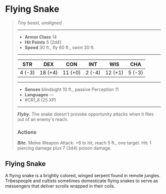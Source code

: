 # Flying Snake
>*Tiny beast, unaligned*
>___
>- **Armor Class** 14
>- **Hit Points** 5 (2d4)
>- **Speed** 30 ft., fly 60 ft., swim 30 ft.
>___
>|STR|DEX|CON|INT|WIS|CHA|
>|:---:|:---:|:---:|:---:|:---:|:---:|
>|4 (-3)|18 (+4)|11 (+0)|2 (-4)|12 (+1)|5 (-3)|
>___
>- **Senses** blindsight 10 ft., passive Perception 11
>- **Languages** —
>- #CR1_8 (25 XP)
>___
>***Flyby.*** The snake doesn't provoke opportunity attacks when it flies out of an enemy's reach.  
>
>### Actions
>***Bite.*** Melee Weapon Attack: +6 to hit, reach 5 ft., one target. Hit: 1 piercing damage plus 7 (3d4) poison damage.

## Flying Snake

A flying snake is a brightly colored, winged serpent found in remote jungles. Tribespeople and cultists sometimes domesticate flying snakes to serve as messengers that deliver scrolls wrapped in their coils.